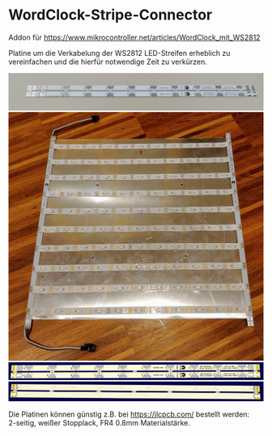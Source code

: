 # WordClock-Stripe-Connector

Addon für https://www.mikrocontroller.net/articles/WordClock_mit_WS2812

Platine um die Verkabelung der WS2812 LED-Streifen erheblich zu 
vereinfachen und die hierfür notwendige Zeit zu 
verkürzen.

![Platine](https://raw.githubusercontent.com/sauttefk/WordClockStripeConnector/master/pictures/WordClockStripeConnector12h.jpg)
![Montiert](https://raw.githubusercontent.com/sauttefk/WordClockStripeConnector/master/pictures/WordClockStripeConnector12h-assembly.jpg)
![Front](https://raw.githubusercontent.com/sauttefk/WordClockStripeConnector/master/pictures/WordClockStripeConnector12h-renderFront.png)
![Back](https://raw.githubusercontent.com/sauttefk/WordClockStripeConnector/master/pictures/WordClockStripeConnector12h-renderBack.png)

Die Platinen können günstig z.B. bei https://jlcpcb.com/ bestellt werden:  
2-seitig, weißer Stopplack, FR4 0.8mm Materialstärke.
